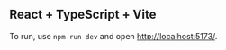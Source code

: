 ## React + TypeScript + Vite

To run, use `npm run dev` and open [http://localhost:5173/](http://localhost:5173/).
